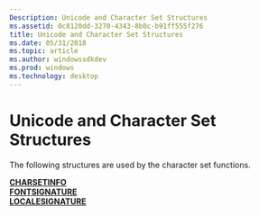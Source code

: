 ```yaml
---
Description: Unicode and Character Set Structures
ms.assetid: 0c8120dd-3270-4343-8b0c-b91ff555f276
title: Unicode and Character Set Structures
ms.date: 05/31/2018
ms.topic: article
ms.author: windowssdkdev
ms.prod: windows
ms.technology: desktop
---
```


# Unicode and Character Set Structures

The following structures are used by the character set functions.

<dl>

[**CHARSETINFO**](/windows/win32/Wingdi/ns-wingdi-tagcharsetinfo?branch=master)  
[**FONTSIGNATURE**](/windows/win32/Wingdi/ns-wingdi-tagfontsignature?branch=master)  
[**LOCALESIGNATURE**](/windows/win32/Wingdi/ns-wingdi-taglocalesignature?branch=master)  
</dl>

 

 



